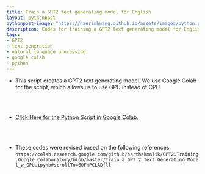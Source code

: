 ```yaml
---
title: Train a GPT2 text generating model for English
layout: pythonpost
pythonpost-image: "https://haerimhwang.github.io/assets/images/python.png"
description: Codes for training a GPT2 text generating model for English
tags:
- GPT2 
- text generation 
- natural language processing
- google colab
- python
---
```


* This script creates a GPT2 text generating model. We use Google Colab for the script, which allows us to use GPU instead of CPU.  
<br>
<br>

* [Click Here for the Python Script in Google Colab.](https://colab.research.google.com/drive/1kW31z37K_5pm2-BlQATzAHnibObnqIzu?usp=sharing)
<br>
<br>

* These codes were revised based on the following references.
    `https://colab.research.google.com/github/sarthakmalik/GPT2.Training.Google.Colaboratory/blob/master/Train_a_GPT_2_Text_Generating_Model_w_GPU.ipynb#scrollTo=6OFnPCLADfll`
    
